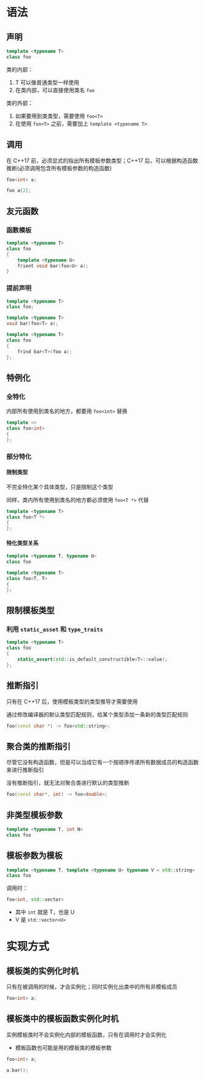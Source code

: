 # 语法

## 声明

```cpp
template <typename T>
class foo
```

类的内部：
1. T 可以像普通类型一样使用
2. 在类内部，可以直接使用类名 `foo`

类的外部：
1. 如果要用到类类型，需要使用 `foo<T>`
2. 在使用 `foo<T>` 之前，需要加上 `template <typename T>`

## 调用

在 C++17 前，必须显式的指出所有模板参数类型；C++17 后，可以根据构造函数推断(必须调用包含所有模板参数的构造函数)

```cpp
foo<int> a;

foo a{2};
```

## 友元函数

### 函数模板

```cpp
template <typename T>
class foo
{
	template <typename U>
	frient void bar(foo<U> a);
}
```

### 提前声明

```cpp
template <typename T>
class foo;

template <typename T>
void bar(foo<T> a);

template <typename T>
class foo
{
	frind bar<T>(foo a);
};
```

## 特例化

### 全特化

内部所有使用到类名的地方，都要用 `foo<int>` 替换

```cpp
template <>
class foo<int>
{
};
```

### 部分特化

#### 限制类型

不完全特化某个具体类型，只是限制这个类型

同样，类内所有使用到类名的地方都必须使用 `foo<T *>` 代替

```cpp
template <typename T>
class foo<T *>
{
};
```

#### 特化类型关系

```cpp
template <typename T, typename U>
class foo

template <typename T>
class foo<T, T>
{
};
```

## 限制模板类型

### 利用 `static_asset` 和 `type_traits`

```cpp
template <typename T>
class foo
{
	static_assert(std::is_default_constructible<T>::value);
};
```

## 推断指引

只有在 C++17 后，使用模板类型的类型推导才需要使用

通过修改编译器的默认类型匹配规则，给某个类型添加一条新的类型匹配规则

```cpp
foo(const char *) -> foo<std::string>;
```

## 聚合类的推断指引

尽管它没有构造函数，但是可以当成它有一个按顺序传递所有数据成员的构造函数来进行推断指引

没有推断指引，就无法对聚合类进行默认的类型推断

```cpp
foo(const char*, int) -> foo<double>;
```

## 非类型模板参数

```cpp
template <typename T, int N>
class foo
```

## 模板参数为模板

```cpp
template <typename T, template <typename U> typename V = std::string>
class foo
```

调用时：
```cpp
foo<int, std::vector>
```
- 其中 `int` 就是 T，也是 U
- V 是 `std::vector<U>`

# 实现方式

## 模板类的实例化时机

只有在被调用的时候，才会实例化；同时实例化出类中的所有非模板成员

```cpp
foo<int> a;
```

## 模板类中的模板函数实例化时机

实例模板类时不会实例化内部的模板函数，只有在调用时才会实例化
- 模板函数也可能是用的模板类的模板参数

```cpp
foo<int> a;

a.bar();
```